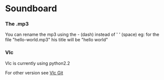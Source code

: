 # Soundboard


### The .mp3
You can rename the mp3 using the - (dash) instead of ' ' (space) eg: for the file "hello-world.mp3" his title will be "hello world"

### Vlc
Vlc is currently using python2.2

For other version see [Vlc Git](https://git.videolan.org/?p=vlc/bindings/python.git;a=tree;f=generated;b=HEAD)
